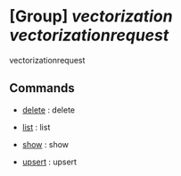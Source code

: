 # [Group] _vectorization vectorizationrequest_

vectorizationrequest

## Commands

- [delete](/Commands/vectorization/vectorizationrequest/_delete.md)
: delete

- [list](/Commands/vectorization/vectorizationrequest/_list.md)
: list

- [show](/Commands/vectorization/vectorizationrequest/_show.md)
: show

- [upsert](/Commands/vectorization/vectorizationrequest/_upsert.md)
: upsert
